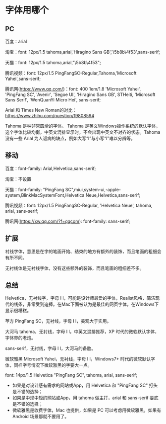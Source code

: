 # 字体用哪个

## PC

百度：arial

淘宝：font: 12px/1.5 tahoma,arial,'Hiragino Sans GB','\5b8b\4f53',sans-serif;

天猫：font: 12px/1.5 tahoma,arial,"\5b8b\4f53";

腾讯视频：font: 12px/1.5 PingFangSC-Regular,Tahoma,'Microsoft Yahei',sans-serif;

腾讯网(https://www.qq.com/)：font: 400 1em/1.8 'Microsoft Yahei', 'PingFang SC', 'Avenir', 'Segoe UI', 'Hiragino Sans GB', STHeiti, 'Microsoft Sans Serif', 'WenQuanYi Micro Hei', sans-serif;

Arial 和 Times New Roman的对比：https://www.zhihu.com/question/19808594

Tahoma 是种非常圆滑的字体。 Tahoma 是英文Windows操作系统的默认字体，这个字体比较均衡，中英文混排显示时，不会出现中英文不对齐的状态。Tahoma 没有一些 Arial 为人诟病的缺点，例如大写“I”与小写“l”难以分辨等。

## 移动

百度：font-family: Arial,Helvetica,sans-serif;

淘宝：不设置

天猫：font-family: "PingFang SC",miui,system-ui,-apple-system,BlinkMacSystemFont,Helvetica Neue,Helvetica,sans-serif;

腾讯视频：font: 12px/1.5 PingFangSC-Regular, 'Helvetica Neue', tahoma, arial, sans-serif;

腾讯网(https://xw.qq.com/?f=qqcom): font-family: sans-serif;

## 扩展

衬线字体，意思是在字的笔画开始、结束的地方有额外的装饰，而且笔画的粗细会有所不同。

无衬线体是无衬线字体，没有这些额外的装饰，而且笔画的粗细差不多。

## 总结

Helvetica，无衬线字，字母 I l，可能是设计师最爱的字体，Realist风格，简洁现代的线条，非常受到追捧。在Mac下面被认为是最佳的网页字体，在Windows下显示很糟糕。

苹方 PingFang SC，无衬线，字母 I l，美观大于实用。

大河马 tahoma，无衬线，字母 I l，中英文混排推荐，XP 时代的微软默认字体，字体界的老炮。

sans-serif，无衬线，字母 I l，大河马的备胎。

微软雅黑 Microsoft Yahei，无衬线，字母 I l，Windows7+ 时代的微软默认字体，同样字号情况下微软雅黑的字要大一点。

font: 14px/1.5 Helvetica "PingFang SC", tahoma, arial, sans-serif;

- 如果是对设计感有需求的网站或App，用 Helvetica 和 "PingFang SC" 打头是不错的选择；
- 如果是中规中矩的网站或App，用 tahoma 做主打，arial 和 sans-serif 娄底是不错的选择；
- 微软雅黑是收费字体，Mac 也提供，如果是 PC 可以考虑用微软雅黑，如果有 Android 场景那就不要用了。
